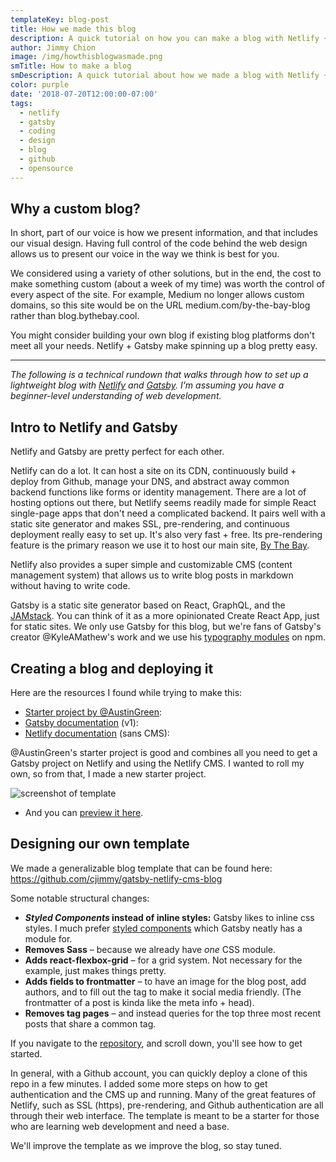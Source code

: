 ```yaml
---
templateKey: blog-post
title: How we made this blog
description: A quick tutorial on how you can make a blog with Netlify + Gatsby
author: Jimmy Chion
image: /img/howthisblogwasmade.png
smTitle: How to make a blog
smDescription: A quick tutorial about how we made a blog with Netlify + Gatsby
color: purple
date: '2018-07-20T12:00:00-07:00'
tags:
  - netlify
  - gatsby
  - coding
  - design
  - blog
  - github
  - opensource
---
```

## Why a custom blog?

In short, part of our voice is how we present information, and that includes our visual design. Having full control of the code behind the web design allows us to present our voice in the way we think is best for you.

We considered using a variety of other solutions, but in the end, the cost to make something custom (about a week of my time) was worth the control of every aspect of the site. For example, Medium no longer allows custom domains, so this site would be on the URL medium.com/by-the-bay-blog rather than blog.bythebay.cool.

You might consider building your own blog if existing blog platforms don't meet all your needs. Netlify + Gatsby make spinning up a blog pretty easy.

---

_The following is a technical rundown that walks through how to set up a lightweight blog with [Netlify](https://www.netlify.com/) and [Gatsby](https://www.gatsbyjs.org/). I'm assuming you have a beginner-level understanding of web development._

## Intro to Netlify and Gatsby

Netlify and Gatsby are pretty perfect for each other.

Netlify can do a lot. It can host a site on its CDN, continuously build + deploy from Github, manage your DNS, and abstract away common backend functions like forms or identity management. There are a lot of hosting options out there, but Netlify seems readily made for simple React single-page apps that don't need a complicated backend. It pairs well with a static site generator and makes SSL, pre-rendering, and continuous deployment really easy to set up. It's also very fast + free. Its pre-rendering feature is the primary reason we use it to host our main site, [By The Bay](https://www.bythebay.cool/).

Netlify also provides a super simple and customizable CMS (content management system) that allows us to write blog posts in markdown without having to write code.

Gatsby is a static site generator based on React, GraphQL, and the [JAMstack](https://jamstack.org/). You can think of it as a more opinionated Create React App, just for static sites. We only use Gatsby for this blog, but we're fans of Gatsby's creator @KyleAMathew's work and we use his [typography modules](https://github.com/KyleAMathews/typefaces) on npm.

## Creating a blog and deploying it

Here are the resources I found while trying to make this:

* [Starter project by @AustinGreen](<https://github.com/AustinGreen/gatsby-starter-netlify-cms>):
* [Gatsby documentation](https://www.gatsbyjs.org/docs/netlify-cms/) (v1):
* [Netlify documentation](https://www.netlify.com/blog/2016/02/24/a-step-by-step-guide-gatsby-on-netlify/) (sans CMS):

@AustinGreen's starter project is good and combines all you need to get a Gatsby project on Netlify and using the Netlify CMS. I wanted to roll my own, so from that, I made a new starter project.

![screenshot of template](/img/preview.png)

* And you can [preview it here](https://gatsby-netlify-cms-blog.netlify.com/).

## Designing our own template

We made a generalizable blog template that can be found here: <https://github.com/cjimmy/gatsby-netlify-cms-blog>

Some notable structural changes:

* **_Styled Components_ instead of inline styles:** Gatsby likes to inline css styles. I much prefer [styled components](https://www.styled-components.com/) which Gatsby neatly has a module for.
* **Removes Sass** – because we already have _one_ CSS module.
* **Adds react-flexbox-grid** – for a grid system. Not necessary for the example, just makes things pretty.
* **Adds fields to frontmatter** – to have an image for the blog post, add authors, and to fill out the <head> tag to make it social media friendly. (The frontmatter of a post is kinda like the meta info + head).
* **Removes tag pages** – and instead queries for the top three most recent posts that share a common tag.

If you navigate to the [repository](https://github.com/cjimmy/gatsby-netlify-cms-blog), and scroll down, you'll see how to get started.

In general, with a Github account, you can quickly deploy a clone of this repo in a few minutes. I added some more steps on how to get authentication and the CMS up and running. Many of the great features of Netlify, such as SSL (https), pre-rendering, and Github authentication are all through their web interface. The template is meant to be a starter for those who are learning web development and need a base.

We'll improve the template as we improve the blog, so stay tuned.
